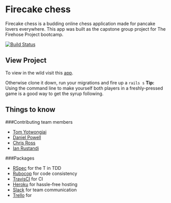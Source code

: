 # Firecake chess

Firecake chess is a budding online chess application made for pancake lovers everywhere.
This app was built as the capstone group project for The Firehose Project bootcamp.

[![Build Status](https://travis-ci.org/fire-cakes/pancakes.svg?branch=master)](https://travis-ci.org/fire-cakes/pancakes)

## View Project
To view in the wild visit this [app](https://full-stack-pancakes.herokuapp.com/).

Otherwise clone it down, run your migrations and fire up a `rails s`
**Tip:** Using the command line to make yourself both players in a freshly-pressed game is a good way to get the syrup following.

## Things to know

###Contributing team members
* [Tom Yotwongjai](https://github.com/mahalocode)
* [Daniel Powell](https://github.com/danielpowell4)
* [Chris Ross](https://github.com/crossphd)
* [Ian Rustandi](https://github.com/icrustandi)

###Packages
* [RSpec](http://rspec.info/) for the T in TDD
* [Rubocop](http://rubocop.readthedocs.io/en/latest/) for code consistency
* [TravisCI](https://travis-ci.org/) for CI
* [Heroku](https://www.heroku.com/) for hassle-free hosting
* [Slack](https://slack.com/) for team communication
* [Trello](https://trello.com/) for

